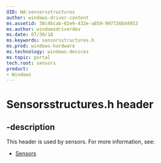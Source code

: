 ```yaml
---
UID: NA:sensorsstructures
author: windows-driver-content
ms.assetid: 38c4bcab-02e9-432e-a859-997726bd4953
ms.author: windowsdriverdev
ms.date: 07/30/18
ms.keywords: sensorsstructures.h
ms.prod: windows-hardware
ms.technology: windows-devices
ms.topic: portal
tech.root: sensors
product: 
- Windows
---
```


# Sensorsstructures.h header


## -description


This header is used by sensors. For more information, see:

- [Sensors](../_sensors/index.md)
